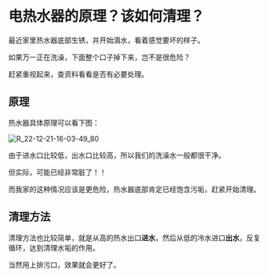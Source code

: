 # 电热水器的原理？该如何清理？

最近家里热水器底部生锈，并开始滴水，看着感觉要坏的样子。

如果万一正在洗澡，下面整个口子掉下来，岂不是很危险？

赶紧重视起来，查资料看看是否有必要处理。

## 原理

热水器具体原理可以看下图：

![R_22-12-21-16-03-49_80](https://pic.shejibiji.com/i/2022/12/21/63a2bdf612626.jpg)

由于进水口比较低，出水口比较高，所以我们的洗澡水一般都很干净。

但实际，可能已经非常脏了！！

而我家的这种情况应该是更危险，热水器底部肯定已经饱含污垢，赶紧开始清理。

## 清理方法

清理方法也比较简单，就是从高的热水出口**进水**，然后从低的冷水进口**出水**，反复循环，达到清理水垢的作用。

当然用上排污口，效果就会更好了。